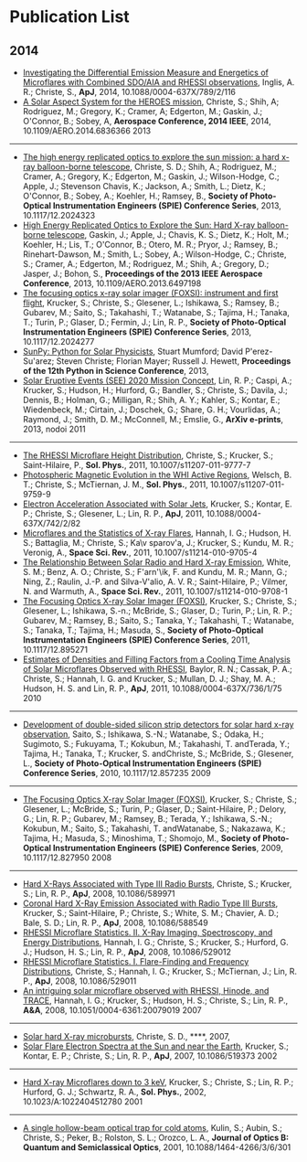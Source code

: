 Publication List
================
2014
----
* [Investigating the Differential Emission Measure and Energetics of Microflares with Combined SDO/AIA and RHESSI observations](http://adsabs.harvard.edu/abs/2014ApJ...789..116I), Inglis, A. R.; Christe, S., **ApJ**, 2014, 10.1088/0004-637X/789/2/116
* [A Solar Aspect System for the HEROES mission](), Christe, S.; Shih, A; Rodriguez, M.; Gregory, K.; Cramer, A; Edgerton, M.; Gaskin, J.; O'Connor, B.; Sobey, A, **Aerospace Conference, 2014 IEEE**, 2014, 10.1109/AERO.2014.6836366
2013
----
* [The high energy replicated optics to explore the sun mission: a hard x-ray balloon-borne telescope](http://adsabs.harvard.edu/abs/2013SPIE.8862E..06C), Christe, S. D.; Shih, A.; Rodriguez, M.; Cramer, A.; Gregory, K.; Edgerton, M.; Gaskin, J.; Wilson-Hodge, C.; Apple, J.; Stevenson Chavis, K.; Jackson, A.; Smith, L.; Dietz, K.; O'Connor, B.; Sobey, A.; Koehler, H.; Ramsey, B., **Society of Photo-Optical Instrumentation Engineers (SPIE) Conference Series**, 2013, 10.1117/12.2024323
* [High Energy Replicated Optics to Explore the Sun: Hard X-ray balloon-borne telescope](http://adsabs.harvard.edu/abs/2013aero.confE.244G), Gaskin, J.; Apple, J.; Chavis, K. S.; Dietz, K.; Holt, M.; Koehler, H.; Lis, T.; O'Connor, B.; Otero, M. R.; Pryor, J.; Ramsey, B.; Rinehart-Dawson, M.; Smith, L.; Sobey, A.; Wilson-Hodge, C.; Christe, S.; Cramer, A.; Edgerton, M.; Rodriguez, M.; Shih, A.; Gregory, D.; Jasper, J.; Bohon, S., **Proceedings of the 2013 IEEE Aerospace Conference**, 2013, 10.1109/AERO.2013.6497198
* [The focusing optics x-ray solar imager (FOXSI): instrument and first flight](http://adsabs.harvard.edu/abs/2013SPIE.8862E..0RK), Krucker, S.; Christe, S.; Glesener, L.; Ishikawa, S.; Ramsey, B.; Gubarev, M.; Saito, S.; Takahashi, T.;  Watanabe, S.; Tajima, H.; Tanaka, T.; Turin, P.; Glaser, D.; Fermin, J.; Lin, R. P., **Society of Photo-Optical Instrumentation Engineers (SPIE) Conference Series**, 2013, 10.1117/12.2024277
* [SunPy: Python for Solar Physicists](), Stuart Mumford; David P\'erez-Su\'arez; Steven Christe; Florian Mayer; Russell J. Hewett, **Proceedings of the 12th Python in Science Conference**, 2013, 
* [Solar Eruptive Events (SEE) 2020 Mission Concept](http://adsabs.harvard.edu/abs/2013arXiv1311.5243L), Lin, R. P.; Caspi, A.; Krucker, S.; Hudson, H.; Hurford, G.; Bandler, S.; Christe, S.; Davila, J.; Dennis, B.; Holman, G.; Milligan, R.; Shih, A. Y.; Kahler, S.; Kontar, E.; Wiedenbeck, M.; Cirtain, J.; Doschek, G.; Share, G. H.; Vourlidas, A.; Raymond, J.; Smith, D. M.; McConnell, M.; Emslie, G., **ArXiv e-prints**, 2013, nodoi
2011
----
* [The RHESSI Microflare Height Distribution](http://adsabs.harvard.edu/abs/2011SoPh..270..493C), Christe, S.; Krucker, S.; Saint-Hilaire, P., **Sol. Phys.**, 2011, 10.1007/s11207-011-9777-7
* [Photospheric Magnetic Evolution in the WHI Active Regions](http://adsabs.harvard.edu/abs/2011SoPh..274..131W), Welsch, B. T.; Christe, S.; McTiernan, J. M., **Sol. Phys.**, 2011, 10.1007/s11207-011-9759-9
* [Electron Acceleration Associated with Solar Jets](http://adsabs.harvard.edu/abs/2011ApJ...742...82K), Krucker, S.; Kontar, E. P.; Christe, S.; Glesener, L.; Lin, R. P., **ApJ**, 2011, 10.1088/0004-637X/742/2/82
* [Microflares and the Statistics of X-ray Flares](http://adsabs.harvard.edu/abs/2011SSRv..159..263H), Hannah, I. G.; Hudson, H. S.; Battaglia, M.; Christe, S.; Ka\v sparov\'a, J.; Krucker, S.; Kundu, M. R.; Veronig, A., **Space Sci. Rev.**, 2011, 10.1007/s11214-010-9705-4
* [The Relationship Between Solar Radio and Hard X-ray Emission](http://adsabs.harvard.edu/abs/2011SSRv..159..225W), White, S. M.; Benz, A. O.; Christe, S.; F\'arn\'\ik, F. and
Kundu, M. R.; Mann, G.; Ning, Z.; Raulin, J.-P. and
Silva-V\'alio, A. V. R.; Saint-Hilaire, P.; Vilmer, N. and
Warmuth, A., **Space Sci. Rev.**, 2011, 10.1007/s11214-010-9708-1
* [The Focusing Optics X-ray Solar Imager (FOXSI)](http://adsabs.harvard.edu/abs/2011SPIE.8147E..05K), Krucker, S.; Christe, S.; Glesener, L.; Ishikawa, S.-n.; McBride, S.; Glaser, D.; Turin, P.; Lin, R. P.; Gubarev, M.; Ramsey, B.; Saito, S.; Tanaka, Y.; Takahashi, T.; Watanabe, S.; Tanaka, T.; Tajima, H.; Masuda, S., **Society of Photo-Optical Instrumentation Engineers (SPIE) Conference Series**, 2011, 10.1117/12.895271
* [Estimates of Densities and Filling Factors from a Cooling Time Analysis of Solar Microflares Observed with RHESSI](http://adsabs.harvard.edu/abs/2011ApJ...736...75B), Baylor, R. N.; Cassak, P. A.; Christe, S.; Hannah, I. G. and
Krucker, S.; Mullan, D. J.; Shay, M. A.; Hudson, H. S. and
Lin, R. P., **ApJ**, 2011, 10.1088/0004-637X/736/1/75
2010
----
* [Development of double-sided silicon strip detectors for solar hard x-ray observation](http://adsabs.harvard.edu/abs/2010SPIE.7732E..0QS), Saito, S.; Ishikawa, S.-N.; Watanabe, S.; Odaka, H.; Sugimoto, S.; Fukuyama, T.; Kokubun, M.; Takahashi, T. andTerada, Y.; Tajima, H.; Tanaka, T.; Krucker, S. andChriste, S.; McBride, S.; Glesener, L., **Society of Photo-Optical Instrumentation Engineers (SPIE) Conference Series**, 2010, 10.1117/12.857235
2009
----
* [The Focusing Optics X-ray Solar Imager (FOXSI)](http://adsabs.harvard.edu/abs/2009SPIE.7437E..05K), Krucker, S.; Christe, S.; Glesener, L.; McBride, S.; Turin, P.; Glaser, D.; Saint-Hilaire, P.; Delory, G.; Lin, R. P.; Gubarev, M.; Ramsey, B.; Terada, Y.; Ishikawa, S.-N.; Kokubun, M.; Saito, S.; Takahashi, T. andWatanabe, S.; Nakazawa, K.; Tajima, H.; Masuda, S.; Minoshima, T.; Shomojo, M., **Society of Photo-Optical Instrumentation Engineers (SPIE) Conference Series**, 2009, 10.1117/12.827950
2008
----
* [Hard X-Rays Associated with Type III Radio Bursts](http://adsabs.harvard.edu/abs/2008ApJ...680L.149C), Christe, S.; Krucker, S.; Lin, R. P., **ApJ**, 2008, 10.1086/589971
* [Coronal Hard X-Ray Emission Associated with Radio Type III Bursts](http://adsabs.harvard.edu/abs/2008ApJ...681..644K), Krucker, S.; Saint-Hilaire, P.; Christe, S.; White, S. M.; Chavier, A. D.; Bale, S. D.; Lin, R. P., **ApJ**, 2008, 10.1086/588549
* [RHESSI Microflare Statistics. II. X-Ray Imaging, Spectroscopy, and Energy Distributions](http://adsabs.harvard.edu/abs/2008ApJ...677..704H), Hannah, I. G.; Christe, S.; Krucker, S.; Hurford, G. J.; Hudson, H. S.; Lin, R. P., **ApJ**, 2008, 10.1086/529012
* [RHESSI Microflare Statistics. I. Flare-Finding and Frequency Distributions](http://adsabs.harvard.edu/abs/2008ApJ...677.1385C), Christe, S.; Hannah, I. G.; Krucker, S.; McTiernan, J.; Lin, R. P., **ApJ**, 2008, 10.1086/529011
* [An intriguing solar microflare observed with RHESSI, Hinode, and TRACE](http://adsabs.harvard.edu/abs/2008A%26A...481L..45H), Hannah, I. G.; Krucker, S.; Hudson, H. S.; Christe, S.; Lin, R. P., **A&A**, 2008, 10.1051/0004-6361:20079019
2007
----
* [Solar hard X-ray microbursts](http://adsabs.harvard.edu/abs/2007PhDT........26C), Christe, S. D., ****, 2007, 
* [Solar Flare Electron Spectra at the Sun and near the Earth](http://adsabs.harvard.edu/abs/2007ApJ...663L.109K), Krucker, S.; Kontar, E. P.; Christe, S.; Lin, R. P., **ApJ**, 2007, 10.1086/519373
2002
----
* [Hard X-ray Microflares down to 3 keV](http://adsabs.harvard.edu/abs/2002SoPh..210..445K), Krucker, S.; Christe, S.; Lin, R. P.; Hurford, G. J.; Schwartz, R. A., **Sol. Phys.**, 2002, 10.1023/A:1022404512780
2001
----
* [A single hollow-beam optical trap for cold atoms](http://adsabs.harvard.edu/abs/2001JOptB...3..353K), Kulin, S.; Aubin, S.; Christe, S.; Peker, B.; Rolston, S. L.; Orozco, L. A., **Journal of Optics B: Quantum and Semiclassical Optics**, 2001, 10.1088/1464-4266/3/6/301
